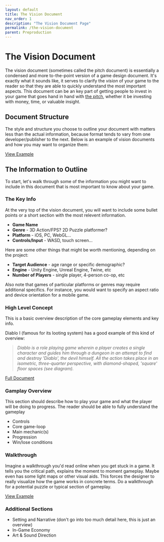 ```yaml
---
layout: default
title: The Vision Document
nav_order: 1
description: "The Vision Document Page"
permalink: /the-vision-document
parent: Preproduction
---
```


# The Vision Document

The vision document (sometimes called the pitch document) is essentially a condensed and more to-the-point version of a game design document. It's exactly what it sounds like, it serves to clarify the *vision* of your game to the reader so that they are able to quickly understand the most important aspects. This document can be an key part of getting people to invest in your game that goes hand in hand with [the pitch](https://charlie.games/gamedev-workflow-docs/the-pitch), whether it be investing with money, time, or valuable insight.

## Document Structure

The style and structure you choose to outline your document with matters less than the actual information, because format tends to vary from one developer/publisher to the next. Below is an example of vision documents and how you may want to organize them:

[View Example](assets/vision-docs/on_design_documents.pdf)

## The Information to Outline

To start, let's walk through some of the information you might want to include in this document that is most important to know about your game. 

### The Key Info 

At the very top of the vision document, you will want to include some bullet points or a short section with the most relevent information. 

* **Game Name**
* **Genre** - 3D Action/FPS? 2D Puzzle platformer?
* **Platform** - iOS, PC, WebGL...
* **Controls/Input** - WASD, touch screen...

Here are some other things that might be worth mentioning, depending on the project:

* **Target Audience** - age range or specific demographic?
* **Engine** - Unity Engine, Unreal Engine, Twine, etc
* **Number of Players** - single player, 4-person co-op, etc

Also note that games of particular platforms or genres may require additional specifics. For instance, you would want to specify an aspect ratio and device orientation for a mobile game. 

### High Level Concept 

This is a basic overview description of the core gameplay elements and key info.

Diablo I (famous for its looting system) has a good example of this kind of overview:

> *Diablo is a role playing game wherein a player creates a single character and guides him through a dungeon in an attempt to find and destroy 'Diablo', the devil himself. All the action takes place in an isometric, three-quarter perspective, with diamond-shaped, 'square' floor spaces (see diagram).*

[Full Document](http://www.graybeardgames.com/download/diablo_pitch.pdf)

### Gamplay Overview

This section should describe how to play your game and what the player will be doing to progress. The reader should be able to fully understand the gameplay 

* Controls
* Core game-loop
* Main mechanic(s)
* Progression
* Win/lose conditions

### Walkthrough

 Imagine a walkthrough you'd read online when you get stuck in a game. It tells you the critical path, explains the moment to moment gameplay. Maybe even has some light maps or other visual aids. This forces the designer to really visualize how the game works in concrete terms. Do a walkthrough for a potential puzzle or typical section of gameplay.

 [View Example](assets/vision-docs/Vision_doc.pdf)

### Additional Sections
* Setting and Narrative (don't go into too much detail here, this is just an overview)
* In-Game Economy
* Art & Sound Direction
